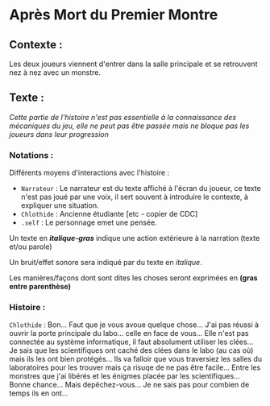 # Après Mort du Premier Montre 

## Contexte :

Les deux joueurs viennent d'entrer dans la salle principale et se retrouvent nez à nez avec un monstre.

## Texte :

*Cette partie de l'histoire n'est pas essentielle à la connaissance des mécaniques du jeu, elle ne peut pas être passée mais ne bloque pas les joueurs dans leur progression*

### Notations :

Différents moyens d'interactions avec l'histoire :
* ```Narrateur``` : Le narrateur est du texte affiché à l'écran du joueur, ce texte n'est pas joué par une voix, il sert souvent à introduire le contexte, à expliquer une situation.
* ```Chlothide``` : Ancienne étudiante [etc - copier de CDC]
* ```.self``` : Le personnage emet une pensée.

Un texte en ***italique-gras*** indique une action extérieure à la narration (texte et/ou parole)

Un bruit/effet sonore sera indiqué par du texte en *italique*.

Les manières/façons dont sont dites les choses seront exprimées en **(gras entre parenthèse)**

### Histoire :

```Chlothide``` : Bon... Faut que je vous avoue quelque chose... J'ai pas réussi à ouvrir la porte principale du labo... celle en face de vous... Elle n'est pas connectée au système informatique, il faut absolument utiliser les clées... Je sais que les scientifiques ont caché des clées dans le labo (au cas où) mais ils les ont bien protégés... Ils va falloir que vous traversiez les salles du laboratoires pour les trouver mais ça risuqe de ne pas être facile... Entre les monstres que j'ai libérés et les énigmes placée par les scientifiques... Bonne chance... Mais depêchez-vous... Je ne sais pas pour combien de temps ils en ont...